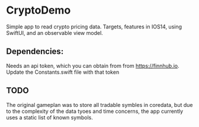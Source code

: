# CryptoDemo
Simple app to read crypto pricing data. Targets, features in IOS14, using SwiftUI, and an observable view model.

## Dependencies:
Needs an api token, which you can obtain from from https://finnhub.io. Update the Constants.swift file with that token

## TODO
The original gameplan was to store all tradable symbles in coredata, but due to the complexity of the data tyoes and time concerns, 
the app currently uses a static list of known symbols. 
